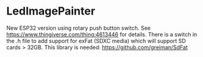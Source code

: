 # LedImagePainter
New ESP32 version using rotary push button switch.
See https://www.thingiverse.com/thing:4613446 for details.
There is a switch in the .h file to add support for exFat (SDXC media) which will support SD cards > 32GB.
This library is needed: https://github.com/greiman/SdFat

